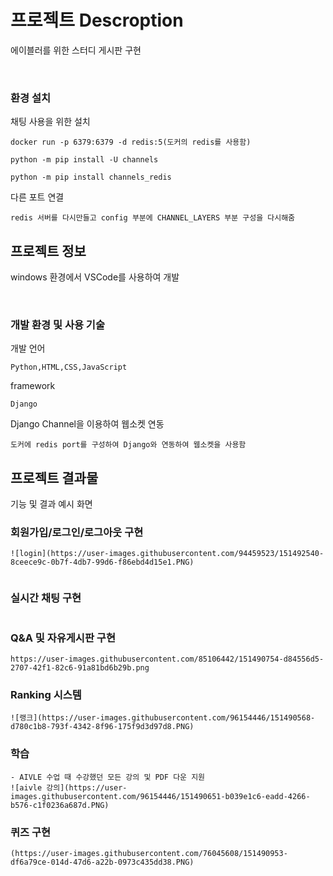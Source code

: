 # 프로젝트 Descroption

에이블러를 위한 스터디 게시판 구현

&nbsp;
### 환경 설치

채팅 사용을 위한 설치

```
docker run -p 6379:6379 -d redis:5(도커의 redis를 사용함)

python -m pip install -U channels

python -m pip install channels_redis
```

다른 포트 연결

```
redis 서버를 다시만들고 config 부분에 CHANNEL_LAYERS 부분 구성을 다시해줌
```

## 프로젝트 정보

windows 환경에서 VSCode를 사용하여 개발

&nbsp;
### 개발 환경 및 사용 기술

개발 언어

```
Python,HTML,CSS,JavaScript
```
framework
```
Django
```

Django Channel을 이용하여 웹소켓 연동
```
도커에 redis port를 구성하여 Django와 연동하여 웹소켓을 사용함
```

## 프로젝트 결과물

기능 및 결과 예시 화면
&nbsp;

### 회원가입/로그인/로그아웃 구현
```
![login](https://user-images.githubusercontent.com/94459523/151492540-8ceece9c-0b7f-4db7-99d6-f86ebd4d15e1.PNG)


```
### 실시간 채팅 구현
```

```
### Q&A 및 자유게시판 구현
```
https://user-images.githubusercontent.com/85106442/151490754-d84556d5-2707-42f1-82c6-91a81bd6b29b.png
```
### Ranking 시스템
```
![랭크](https://user-images.githubusercontent.com/96154446/151490568-d780c1b8-793f-4342-8f96-175f9d3d97d8.PNG)

```
### 학습 
```
- AIVLE 수업 때 수강했던 모든 강의 및 PDF 다운 지원
![aivle 강의](https://user-images.githubusercontent.com/96154446/151490651-b039e1c6-eadd-4266-b576-c1f0236a687d.PNG)

```
### 퀴즈 구현
```
(https://user-images.githubusercontent.com/76045608/151490953-df6a79ce-014d-47d6-a22b-0973c435dd38.PNG)
```



